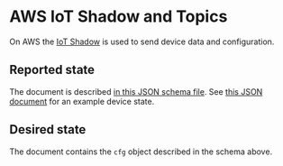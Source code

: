 # AWS IoT Shadow and Topics

On AWS the
[IoT Shadow](https://docs.aws.amazon.com/iot/latest/developerguide/iot-device-shadows.html)
is used to send device data and configuration.

## Reported state

The document is described
[in this JSON schema file](../firmware/state.schema.json). See
[this JSON document](../firmware/state.json) for an example device state.

## Desired state

The document contains the `cfg` object described in the schema above.
